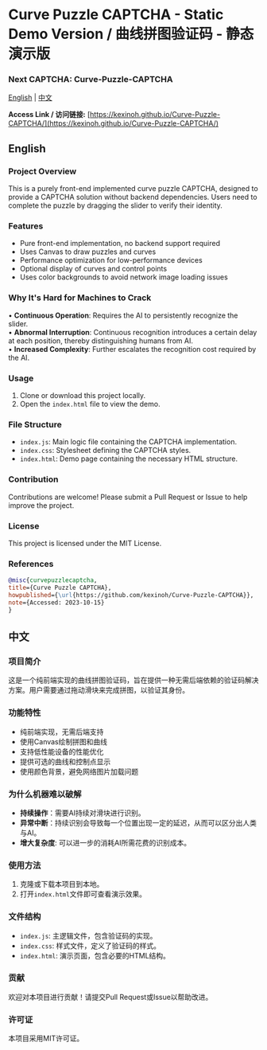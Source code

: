 # Curve Puzzle CAPTCHA - Static Demo Version / 曲线拼图验证码 - 静态演示版


### **Next CAPTCHA: Curve-Puzzle-CAPTCHA**


[English](#english) | [中文](#中文)

**Access Link / 访问链接:** [https://kexinoh.github.io/Curve-Puzzle-CAPTCHA/](https://kexinoh.github.io/Curve-Puzzle-CAPTCHA/)

## English

### Project Overview

This is a purely front-end implemented curve puzzle CAPTCHA, designed to provide a CAPTCHA solution without backend dependencies. Users need to complete the puzzle by dragging the slider to verify their identity.

### Features

- Pure front-end implementation, no backend support required
- Uses Canvas to draw puzzles and curves
- Performance optimization for low-performance devices
- Optional display of curves and control points
- Uses color backgrounds to avoid network image loading issues

### Why It's Hard for Machines to Crack

• **Continuous Operation**: Requires the AI to persistently recognize the slider.  
• **Abnormal Interruption**: Continuous recognition introduces a certain delay at each position, thereby distinguishing humans from AI.  
• **Increased Complexity**: Further escalates the recognition cost required by the AI.

### Usage

1. Clone or download this project locally.
2. Open the `index.html` file to view the demo.

### File Structure

- `index.js`: Main logic file containing the CAPTCHA implementation.
- `index.css`: Stylesheet defining the CAPTCHA styles.
- `index.html`: Demo page containing the necessary HTML structure.

### Contribution

Contributions are welcome! Please submit a Pull Request or Issue to help improve the project.

### License

This project is licensed under the MIT License.

### References

```bibtex
@misc{curvepuzzlecaptcha,
title={Curve Puzzle CAPTCHA},
howpublished={\url{https://github.com/kexinoh/Curve-Puzzle-CAPTCHA}},
note={Accessed: 2023-10-15}
}
```


## 中文

### 项目简介

这是一个纯前端实现的曲线拼图验证码，旨在提供一种无需后端依赖的验证码解决方案。用户需要通过拖动滑块来完成拼图，以验证其身份。

### 功能特性

- 纯前端实现，无需后端支持
- 使用Canvas绘制拼图和曲线
- 支持低性能设备的性能优化
- 提供可选的曲线和控制点显示
- 使用颜色背景，避免网络图片加载问题

### 为什么机器难以破解

- **持续操作**：需要AI持续对滑块进行识别。
- **异常中断**：持续识别会导致每一个位置出现一定的延迟，从而可以区分出人类与AI。
- **增大复杂度**: 可以进一步的消耗AI所需花费的识别成本。


### 使用方法

1. 克隆或下载本项目到本地。
2. 打开`index.html`文件即可查看演示效果。

### 文件结构

- `index.js`: 主逻辑文件，包含验证码的实现。
- `index.css`: 样式文件，定义了验证码的样式。
- `index.html`: 演示页面，包含必要的HTML结构。

### 贡献

欢迎对本项目进行贡献！请提交Pull Request或Issue以帮助改进。

### 许可证

本项目采用MIT许可证。
